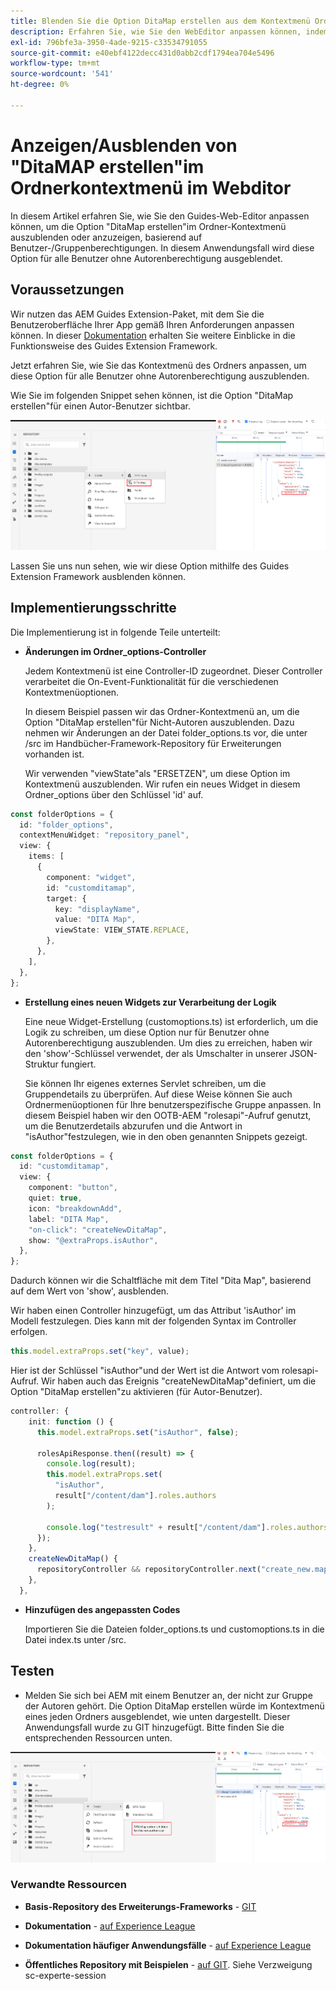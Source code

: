 ```yaml
---
title: Blenden Sie die Option DitaMap erstellen aus dem Kontextmenü Ordner für bestimmte Benutzer oder Gruppen aus.
description: Erfahren Sie, wie Sie den WebEditor anpassen können, indem Sie die Option "DitaMap"im Ordner-Kontextmenü für bestimmte Benutzer/Gruppen ausblenden.
exl-id: 796bfe3a-3950-4ade-9215-c33534791055
source-git-commit: e40ebf4122decc431d0abb2cdf1794ea704e5496
workflow-type: tm+mt
source-wordcount: '541'
ht-degree: 0%

---
```


# Anzeigen/Ausblenden von &quot;DitaMAP erstellen&quot;im Ordnerkontextmenü im Webditor

In diesem Artikel erfahren Sie, wie Sie den Guides-Web-Editor anpassen können, um die Option &quot;DitaMap erstellen&quot;im Ordner-Kontextmenü auszublenden oder anzuzeigen, basierend auf Benutzer-/Gruppenberechtigungen.
In diesem Anwendungsfall wird diese Option für alle Benutzer ohne Autorenberechtigung ausgeblendet.

## Voraussetzungen

Wir nutzen das AEM Guides Extension-Paket, mit dem Sie die Benutzeroberfläche Ihrer App gemäß Ihren Anforderungen anpassen können.
In dieser [Dokumentation](https://github.com/adobe/guides-extension/tree/main) erhalten Sie weitere Einblicke in die Funktionsweise des Guides Extension Framework.

Jetzt erfahren Sie, wie Sie das Kontextmenü des Ordners anpassen, um diese Option für alle Benutzer ohne Autorenberechtigung auszublenden.

Wie Sie im folgenden Snippet sehen können, ist die Option &quot;DitaMap erstellen&quot;für einen Autor-Benutzer sichtbar.

![Option &quot;DitaMap erstellen&quot;anzeigen](../../../assets/authoring/ditamap-show-author.png)

Lassen Sie uns nun sehen, wie wir diese Option mithilfe des Guides Extension Framework ausblenden können.

## Implementierungsschritte

Die Implementierung ist in folgende Teile unterteilt:

- **Änderungen im Ordner_options-Controller**

  Jedem Kontextmenü ist eine Controller-ID zugeordnet. Dieser Controller verarbeitet die On-Event-Funktionalität für die verschiedenen Kontextmenüoptionen.

  In diesem Beispiel passen wir das Ordner-Kontextmenü an, um die Option &quot;DitaMap erstellen&quot;für Nicht-Autoren auszublenden. Dazu nehmen wir Änderungen an der Datei folder_options.ts vor, die unter /src im Handbücher-Framework-Repository für Erweiterungen vorhanden ist.

  Wir verwenden &quot;viewState&quot;als &quot;ERSETZEN&quot;, um diese Option im Kontextmenü auszublenden.
Wir rufen ein neues Widget in diesem Ordner_options über den Schlüssel &#39;id&#39; auf.

```typescript
const folderOptions = {
  id: "folder_options",
  contextMenuWidget: "repository_panel",
  view: {
    items: [
      {
        component: "widget",
        id: "customditamap",
        target: {
          key: "displayName",
          value: "DITA Map",
          viewState: VIEW_STATE.REPLACE,
        },
      },
    ],
  },
};
```

- **Erstellung eines neuen Widgets zur Verarbeitung der Logik**

  Eine neue Widget-Erstellung (customoptions.ts) ist erforderlich, um die Logik zu schreiben, um diese Option nur für Benutzer ohne Autorenberechtigung auszublenden. Um dies zu erreichen, haben wir den &#39;show&#39;-Schlüssel verwendet, der als Umschalter in unserer JSON-Struktur fungiert.

  Sie können Ihr eigenes externes Servlet schreiben, um die Gruppendetails zu überprüfen. Auf diese Weise können Sie auch Ordnermenüoptionen für Ihre benutzerspezifische Gruppe anpassen.
In diesem Beispiel haben wir den OOTB-AEM &quot;rolesapi&quot;-Aufruf genutzt, um die Benutzerdetails abzurufen und die Antwort in &quot;isAuthor&quot;festzulegen, wie in den oben genannten Snippets gezeigt.

```typescript
const folderOptions = {
  id: "customditamap",
  view: {
    component: "button",
    quiet: true,
    icon: "breakdownAdd",
    label: "DITA Map",
    "on-click": "createNewDitaMap",
    show: "@extraProps.isAuthor",
  },
};
```

Dadurch können wir die Schaltfläche mit dem Titel &quot;Dita Map&quot;, basierend auf dem Wert von &#39;show&#39;, ausblenden.

Wir haben einen Controller hinzugefügt, um das Attribut &#39;isAuthor&#39; im Modell festzulegen. Dies kann mit der folgenden Syntax im Controller erfolgen.

```typescript
this.model.extraProps.set("key", value);
```

Hier ist der Schlüssel &quot;isAuthor&quot;und der Wert ist die Antwort vom rolesapi-Aufruf.
Wir haben auch das Ereignis &quot;createNewDitaMap&quot;definiert, um die Option &quot;DitaMap erstellen&quot;zu aktivieren (für Autor-Benutzer).

```typescript
controller: {
    init: function () {
      this.model.extraProps.set("isAuthor", false);

      rolesApiResponse.then((result) => {
        console.log(result);
        this.model.extraProps.set(
          "isAuthor",
          result["/content/dam"].roles.authors
        );

        console.log("testresult" + result["/content/dam"].roles.authors);
      });
    },
    createNewDitaMap() {
      repositoryController && repositoryController.next("create_new.map");
    },
  },
```

- **Hinzufügen des angepassten Codes**

  Importieren Sie die Dateien folder_options.ts und customoptions.ts in die Datei index.ts unter /src.

## Testen

- Melden Sie sich bei AEM mit einem Benutzer an, der nicht zur Gruppe der Autoren gehört. Die Option DitaMap erstellen würde im Kontextmenü eines jeden Ordners ausgeblendet, wie unten dargestellt.
Dieser Anwendungsfall wurde zu GIT hinzugefügt. Bitte finden Sie die entsprechenden Ressourcen unten.

![DitaMap-Option ausblenden](../../../assets/authoring/ditamap-hide-non-author.png)

### Verwandte Ressourcen

- **Basis-Repository des Erweiterungs-Frameworks** - [GIT](https://github.com/adobe/guides-extension/tree/main)

- **Dokumentation** - [auf Experience League](../../../../../guides-ui-extensions/aem_guides_framework/basic-customisation.md)

- **Dokumentation häufiger Anwendungsfälle** - [auf Experience League](../../../../../guides-ui-extensions/aem_guides_framework/jui-framework.md)

- **Öffentliches Repository mit Beispielen** - [auf GIT](https://github.com/adobe/guides-extension/tree/sc-expert-session). Siehe Verzweigung sc-experte-session

```

```
